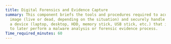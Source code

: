 ```yaml
---
title: Digital Forensics and Evidence Capture
summary: This component briefs the tools and procedures required to acquire the
  image (live or dead, depending on the situation) and securely handle data from
  a device (laptop, desktop, HDD, memory stick, USB stick, etc.) that is needed
  to later perform a malware analysis or forensic evidence process.
Time_required_minutes: 60
---
```

